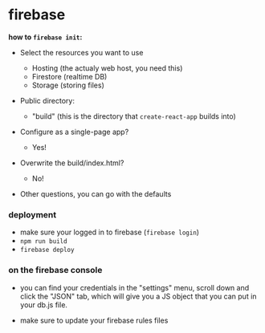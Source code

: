 # firebase

**how to `firebase init`:**

- Select the resources you want to use
  - Hosting (the actualy web host, you need this)
  - Firestore (realtime DB)
  - Storage (storing files)

- Public directory:
  - "build" (this is the directory that `create-react-app` builds into)

- Configure as a single-page app?
  - Yes!

- Overwrite the build/index.html?
  - No!

- Other questions, you can go with the defaults


### deployment

- make sure your logged in to firebase (`firebase login`)
- `npm run build`
- `firebase deploy`

### on the firebase console

- you can find your credentials in the "settings" menu, scroll down and click the "JSON" tab, which will give you a JS object that you can put in your db.js file.

- make sure to update your firebase rules files